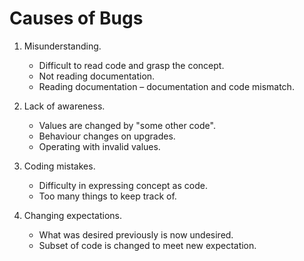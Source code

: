 # Causes of Bugs

1. Misunderstanding.

    - Difficult to read code and grasp the concept.
    - Not reading documentation.
    - Reading documentation &ndash; documentation and code mismatch.

2. Lack of awareness.

    - Values are changed by "some other code".
    - Behaviour changes on upgrades.
    - Operating with invalid values.

3. Coding mistakes.

    - Difficulty in expressing concept as code.
    - Too many things to keep track of.

4. Changing expectations.

    - What was desired previously is now undesired.
    - Subset of code is changed to meet new expectation.
